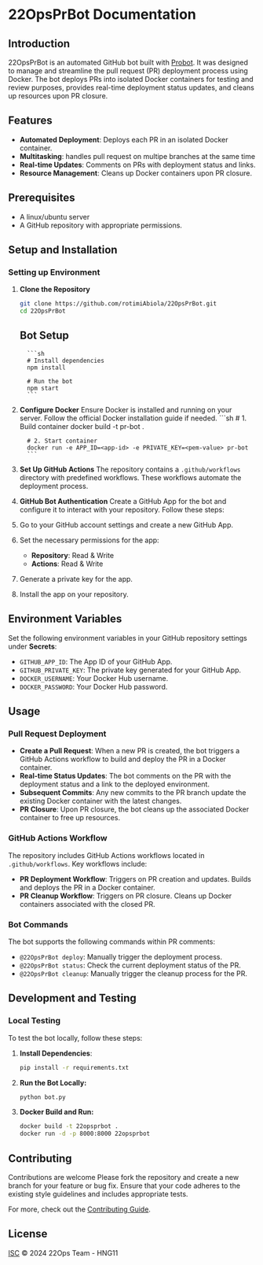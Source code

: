 # 22OpsPrBot Documentation

## Introduction
22OpsPrBot is an automated GitHub bot built with [Probot](https://github.com/probot/probot). It was designed to manage and streamline the pull request (PR) deployment process using Docker. The bot deploys PRs into isolated Docker containers for testing and review purposes, provides real-time deployment status updates, and cleans up resources upon PR closure.

## Features
- **Automated Deployment**: Deploys each PR in an isolated Docker container.
- **Multitasking**: handles pull request on multipe branches at the same time
- **Real-time Updates**: Comments on PRs with deployment status and links.
- **Resource Management**: Cleans up Docker containers upon PR closure.

## Prerequisites
- A linux/ubuntu server
- A GitHub repository with appropriate permissions.

## Setup and Installation

### Setting up Environment

1. **Clone the Repository**
   ```bash
   git clone https://github.com/rotimiAbiola/22OpsPrBot.git
   cd 22OpsPrBot
   ```
   ## Bot Setup

         ```sh
         # Install dependencies
         npm install
         
         # Run the bot
         npm start
         ``` 

2. **Configure Docker**
Ensure Docker is installed and running on your server. Follow the official Docker installation guide if needed.
         ```sh
         # 1. Build container
         docker build -t pr-bot .
         
         # 2. Start container
         docker run -e APP_ID=<app-id> -e PRIVATE_KEY=<pem-value> pr-bot
         ```

4. **Set Up GitHub Actions**
The repository contains a `.github/workflows` directory with predefined workflows. These workflows automate the deployment process.

5. **GitHub Bot Authentication**
Create a GitHub App for the bot and configure it to interact with your repository. Follow these steps:
  1. Go to your GitHub account settings and create a new GitHub App.
  2. Set the necessary permissions for the app:
     - **Repository**: Read & Write
     - **Actions**: Read & Write
  3. Generate a private key for the app.
  4. Install the app on your repository.

## Environment Variables
Set the following environment variables in your GitHub repository settings under **Secrets**:
- `GITHUB_APP_ID`: The App ID of your GitHub App.
- `GITHUB_PRIVATE_KEY`: The private key generated for your GitHub App.
- `DOCKER_USERNAME`: Your Docker Hub username.
- `DOCKER_PASSWORD`: Your Docker Hub password.


## Usage

### Pull Request Deployment
- **Create a Pull Request**: When a new PR is created, the bot triggers a GitHub Actions workflow to build and deploy the PR in a Docker container.
- **Real-time Status Updates**: The bot comments on the PR with the deployment status and a link to the deployed environment.
- **Subsequent Commits**: Any new commits to the PR branch update the existing Docker container with the latest changes.
- **PR Closure**: Upon PR closure, the bot cleans up the associated Docker container to free up resources.

### GitHub Actions Workflow
The repository includes GitHub Actions workflows located in `.github/workflows`. Key workflows include:
- **PR Deployment Workflow**: Triggers on PR creation and updates. Builds and deploys the PR in a Docker container.
- **PR Cleanup Workflow**: Triggers on PR closure. Cleans up Docker containers associated with the closed PR.

### Bot Commands
The bot supports the following commands within PR comments:
- `@22OpsPrBot deploy`: Manually trigger the deployment process.
- `@22OpsPrBot status`: Check the current deployment status of the PR.
- `@22OpsPrBot cleanup`: Manually trigger the cleanup process for the PR.

## Development and Testing

### Local Testing
To test the bot locally, follow these steps:

1. **Install Dependencies**:
      ```bash
      pip install -r requirements.txt
      ```
2. **Run the Bot Locally:**
     ```bash
     python bot.py
     ```
3. **Docker Build and Run:**
      ```bash
      docker build -t 22opsprbot .
      docker run -d -p 8000:8000 22opsprbot
      ```
## Contributing
Contributions are welcome Please fork the repository and create a new branch for your feature or bug fix. Ensure that your code adheres to the existing style guidelines and includes appropriate tests.


For more, check out the [Contributing Guide](CONTRIBUTING.md).

## License

[ISC](LICENSE) © 2024 22Ops Team - HNG11
